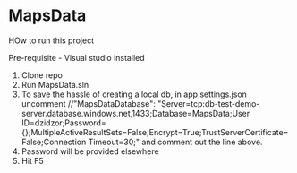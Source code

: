 # MapsData
HOw to run this project

Pre-requisite - Visual studio installed

1. Clone repo
2. Run MapsData.sln
3. To save the hassle of creating a local db, in app settings.json uncomment     //"MapsDataDatabase": "Server=tcp:db-test-demo-server.database.windows.net,1433;Database=MapsData;User ID=dzidzor;Password={};MultipleActiveResultSets=False;Encrypt=True;TrustServerCertificate=False;Connection Timeout=30;"
  and comment out the line above.
4. Password will be provided elsewhere
5. Hit F5
